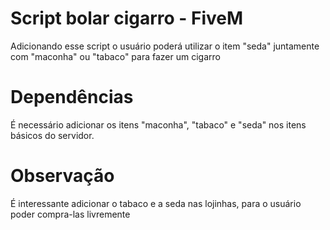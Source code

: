 # Script bolar cigarro - FiveM

Adicionando esse script o usuário poderá utilizar o item "seda" juntamente com "maconha" ou "tabaco" para fazer um cigarro

# Dependências

É necessário adicionar os itens "maconha", "tabaco" e "seda" nos itens básicos do servidor.

# Observação

É interessante adicionar o tabaco e a seda nas lojinhas, para o usuário poder compra-las livremente
